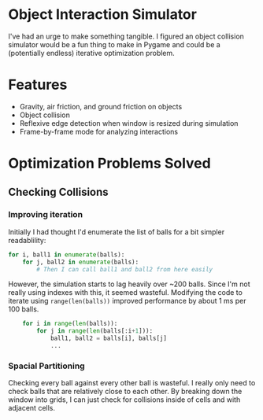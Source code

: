 # Object Interaction Simulator

I've had an urge to make something tangible. I figured an object collision simulator would be a fun thing to make in Pygame and could be a (potentially endless) iterative optimization problem. 

# Features

- Gravity, air friction, and ground friction on objects
- Object collision
- Reflexive edge detection when window is resized during simulation
- Frame-by-frame mode for analyzing interactions

# Optimization Problems Solved

## Checking Collisions

### Improving iteration
Initially I had thought I'd enumerate the list of balls for a bit simpler readablility:

```python
for i, ball1 in enumerate(balls):
    for j, ball2 in enumerate(balls):
        # Then I can call ball1 and ball2 from here easily
```

However, the simulation starts to lag heavily over ~200 balls. Since I'm not really using indexes with this, it seemed wasteful. Modifying the code to iterate using `range(len(balls))` improved performance by about 1 ms per 100 balls.

```python
    for i in range(len(balls)):
        for j in range(len(balls[:i+1])):
            ball1, ball2 = balls[i], balls[j]
            ...
```

### Spacial Partitioning

Checking every ball against every other ball is wasteful. I really only need to check balls that are relatively close to each other. By breaking down the window into grids, I can just check for collisions inside of cells and with adjacent cells.


